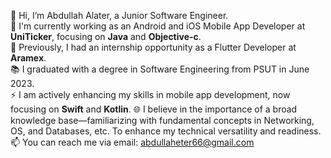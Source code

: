 👋 Hi, I’m Abdullah Alater, a Junior Software Engineer.  
🔭 I'm currently working as an Android and iOS Mobile App Developer at **UniTicker**, focusing on **Java** and **Objective-c**.  
🔭 Previously, I had an internship opportunity as a Flutter Developer at **Aramex**.  
📚 I graduated with a degree in Software Engineering from PSUT in June 2023.  
⚡ I am actively enhancing my skills in mobile app development, now focusing on **Swift** and **Kotlin**.
🌐 I believe in the importance of a broad knowledge base—familiarizing with fundamental concepts in Networking, OS, and Databases, etc. To enhance my technical versatility and readiness.
📫 You can reach me via email: abdullaheter66@gmail.com  
